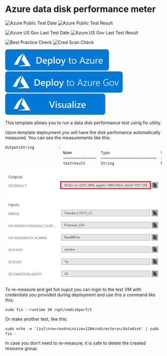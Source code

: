 # Azure data disk performance meter

![Azure Public Test Date](https://azurequickstartsservice.blob.core.windows.net/badges/vm-disk-performance-meter/PublicLastTestDate.svg)
![Azure Public Test Result](https://azurequickstartsservice.blob.core.windows.net/badges/vm-disk-performance-meter/PublicDeployment.svg)

![Azure US Gov Last Test Date](https://azurequickstartsservice.blob.core.windows.net/badges/vm-disk-performance-meter/FairfaxLastTestDate.svg)
![Azure US Gov Last Test Result](https://azurequickstartsservice.blob.core.windows.net/badges/vm-disk-performance-meter/FairfaxDeployment.svg)

![Best Practice Check](https://azurequickstartsservice.blob.core.windows.net/badges/vm-disk-performance-meter/BestPracticeResult.svg)
![Cred Scan Check](https://azurequickstartsservice.blob.core.windows.net/badges/vm-disk-performance-meter/CredScanResult.svg)

[![Deploy To Azure](https://raw.githubusercontent.com/Azure/azure-quickstart-templates/master/1-CONTRIBUTION-GUIDE/images/deploytoazure.svg?sanitize=true)]("https://portal.azure.com/#create/Microsoft.Template/uri/https%3A%2F%2Fraw.githubusercontent.com%2FAzure%2Fazure-quickstart-templates%2Fmaster%2Fvm-disk-performance-meter%2Fazuredeploy.json")  
[![Deploy To Azure Gov](https://raw.githubusercontent.com/Azure/azure-quickstart-templates/master/1-CONTRIBUTION-GUIDE/images/deploytoazuregov.svg?sanitize=true)]("https://portal.azure.us/#create/Microsoft.Template/uri/https%3A%2F%2Fraw.githubusercontent.com%2FAzure%2Fazure-quickstart-templates%2Fmaster%2Fvm-disk-performance-meter%2Fazuredeploy.json")  
[![Visualize](https://raw.githubusercontent.com/Azure/azure-quickstart-templates/master/1-CONTRIBUTION-GUIDE/images/visualizebutton.svg?sanitize=true)]("http://armviz.io/#/?load=https%3A%2F%2Fraw.githubusercontent.com%2FAzure%2Fazure-quickstart-templates%2Fmaster%2Fvm-disk-performance-meter%2Fazuredeploy.json")

This template allows you to run a data disk performance test using fio utility.

Upon template deployment you will have the disk perfomance automatically measured. You can see the measurements like this:

```powershell
OutputsString           :
                          Name             Type                       Value
                          ===============  =========================  ==========
                          testresult       String                     READ: io=2051.2MB, aggrb=78853KB/s, minb=19713KB/s, maxb=20024KB/s, mint=26222msec, maxt=26636msec; WRITE: io=2044.9MB, aggrb=78613KB/s, minb=19653KB/s, maxb=19963KB/s, mint=26222msec, maxt=26636msec;
```

![disk meter](images/diskperformance.png "Disk performance measurement output")

To re-measure and get full ouput you can login to the test VM with credentials you provided during deployment and use this a command like this:

```shell
sudo fio --runtime 30 /opt/vmdiskperf/t
```

Or make another test, like this:

```shell
sudo echo -e '[io]\nrw=randrw\nsize=128m\ndirectory=/datadisk' | sudo fio -

```

In case you don't need to re-measure, it is safe to delete the created resource group.
